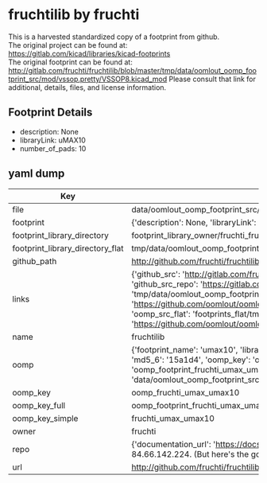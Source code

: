 # fruchtilib by fruchti  
This is a harvested standardized copy of a footprint from github.  
The original project can be found at:  
https://gitlab.com/kicad/libraries/kicad-footprints  
The original footprint can be found at:
http://gitlab.com/fruchti/fruchtilib/blob/master/tmp/data/oomlout_oomp_footprint_src/mod/vssop.pretty/VSSOP8.kicad_mod
Please consult that link for additional, details, files, and license information.  
## Footprint Details
* description: None  
* libraryLink: uMAX10  
* number_of_pads: 10  
## yaml dump  
| Key | Value |  
| --- | --- |  
| file | data/oomlout_oomp_footprint_src/fruchtilib/mod/umax.pretty/uMAX10.kicad_mod |  
| footprint | {'description': None, 'libraryLink': 'uMAX10', 'number_of_pads': 10} |  
| footprint_library_directory | footprint_library_owner/fruchti_fruchtilib |  
| footprint_library_directory_flat | tmp/data/oomlout_oomp_footprint_src/footprints_flat/fruchti_umax_umax10/working |  
| github_path | http://github.com/fruchti/fruchtilib/blob/master/tmp/data/oomlout_oomp_footprint_src/mod/umax.pretty/uMAX10.kicad_mod |  
| links | {'github_src': 'http://gitlab.com/fruchti/fruchtilib/blob/master/tmp/data/oomlout_oomp_footprint_src/mod/vssop.pretty/VSSOP8.kicad_mod', 'github_src_repo': 'https://gitlab.com/kicad/libraries/kicad-footprints', 'oomp_bot': 'tmp/data/oomlout_oomp_footprint_src/footprints/fruchti_umax_umax10/working', 'oomp_bot_github': 'https://github.com/oomlout/oomlout_oomp_footprint_bot/tree/main/tmp/data/oomlout_oomp_footprint_src/footprints/fruchti_umax_umax10/working', 'oomp_src_flat': 'footprints_flat/tmp/data/oomlout_oomp_footprint_src/footprints_flat/fruchti_umax_umax10/working', 'oomp_src_flat_github': 'https://github.com/oomlout/oomlout_oomp_footprint_src/tree/main/tmp/data/oomlout_oomp_footprint_src/footprints_flat/fruchti_umax_umax10/working'} |  
| name | fruchtilib |  
| oomp | {'footprint_name': 'umax10', 'library_name': 'umax', 'md5': '15a1d4b35f7488d9e5b06b1e4ddbb86a', 'md5_10': '15a1d4b35f', 'md5_5': '15a1d', 'md5_6': '15a1d4', 'oomp_key': 'oomp_fruchti_umax_umax10', 'oomp_key_extra': 'oomp_footprint_fruchti_umax_umax10', 'oomp_key_full': 'oomp_footprint_fruchti_umax_umax10_15a1d4', 'oomp_key_simple': 'fruchti_umax_umax10', 'original_filename': 'data/oomlout_oomp_footprint_src/fruchtilib/mod/umax.pretty/uMAX10.kicad_mod', 'owner_name': 'fruchti'} |  
| oomp_key | oomp_fruchti_umax_umax10 |  
| oomp_key_full | oomp_footprint_fruchti_umax_umax10 |  
| oomp_key_simple | fruchti_umax_umax10 |  
| owner | fruchti |  
| repo | {'documentation_url': 'https://docs.github.com/rest/overview/resources-in-the-rest-api#rate-limiting', 'message': "API rate limit exceeded for 84.66.142.224. (But here's the good news: Authenticated requests get a higher rate limit. Check out the documentation for more details.)"} |  
| url | http://github.com/fruchti/fruchtilib |  

